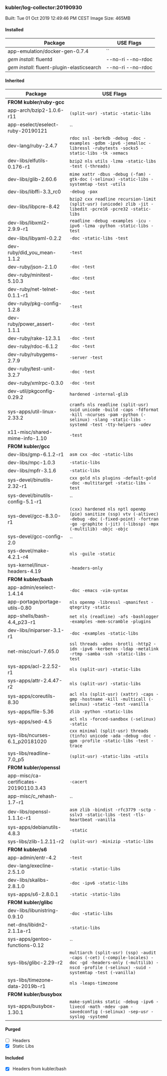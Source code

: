 ### kubler/log-collector:20190930

Built: Tue 01 Oct 2019 12:49:46 PM CEST
Image Size: 465MB

#### Installed
Package | USE Flags
--------|----------
app-emulation/docker-gen-0.7.4 | ``
*gem install*: fluentd | --no-ri --no-rdoc
*gem install*: fluent-plugin-elasticsearch | --no-ri --no-rdoc
#### Inherited
Package | USE Flags
--------|----------
**FROM kubler/ruby-gcc** |
app-arch/bzip2-1.0.6-r11 | `(split-usr) -static -static-libs`
app-eselect/eselect-ruby-20190121 | ``
dev-lang/ruby-2.4.7 | `rdoc ssl -berkdb -debug -doc -examples -gdbm -ipv6 -jemalloc -libressl -rubytests -socks5 -static-libs -tk -xemacs`
dev-libs/elfutils-0.176-r1 | `bzip2 nls utils -lzma -static-libs -test (-threads)`
dev-libs/glib-2.60.6 | `mime xattr -dbus -debug (-fam) -gtk-doc (-selinux) -static-libs -systemtap -test -utils`
dev-libs/libffi-3.3_rc0 | `-debug -pax`
dev-libs/libpcre-8.42 | `bzip2 cxx readline recursion-limit (split-usr) (unicode) zlib -jit -libedit -pcre16 -pcre32 -static-libs`
dev-libs/libxml2-2.9.9-r1 | `readline -debug -examples -icu -ipv6 -lzma -python -static-libs -test`
dev-libs/libyaml-0.2.2 | `-doc -static-libs -test`
dev-ruby/did_you_mean-1.1.2 | `-test`
dev-ruby/json-2.1.0 | `-doc -test`
dev-ruby/minitest-5.10.3 | `-doc -test`
dev-ruby/net-telnet-0.1.1-r1 | `-doc -test`
dev-ruby/pkg-config-1.2.8 | `-test`
dev-ruby/power_assert-1.1.1 | `-doc -test`
dev-ruby/rake-12.3.1 | `-doc -test`
dev-ruby/rdoc-6.1.2 | `-doc -test`
dev-ruby/rubygems-2.7.9 | `-server -test`
dev-ruby/test-unit-3.2.7 | `-doc -test`
dev-ruby/xmlrpc-0.3.0 | `-doc -test`
dev-util/pkgconfig-0.29.2 | `hardened -internal-glib`
sys-apps/util-linux-2.33.2 | `cramfs nls readline (split-usr) suid unicode -build -caps -fdformat -kill -ncurses -pam -python (-selinux) -slang -static-libs -systemd -test -tty-helpers -udev`
x11-misc/shared-mime-info-1.10 | `-test`
**FROM kubler/gcc** |
dev-libs/gmp-6.1.2-r1 | `asm cxx -doc -static-libs`
dev-libs/mpc-1.0.3 | `-static-libs`
dev-libs/mpfr-3.1.6 | `-static-libs`
sys-devel/binutils-2.32-r1 | `cxx gold nls plugins -default-gold -doc -multitarget -static-libs -test`
sys-devel/binutils-config-5.1-r1 | ``
sys-devel/gcc-8.3.0-r1 | `(cxx) hardened nls nptl openmp (pie) sanitize (ssp) vtv (-altivec) -debug -doc (-fixed-point) -fortran -go -graphite (-jit) (-libssp) -mpx (-multilib) -objc -objc`
sys-devel/gcc-config-2.0 | ``
sys-devel/make-4.2.1-r4 | `nls -guile -static`
sys-kernel/linux-headers-4.19 | `-headers-only`
**FROM kubler/bash** |
app-admin/eselect-1.4.14 | `-doc -emacs -vim-syntax`
app-portage/portage-utils-0.80 | `nls openmp -libressl -qmanifest -qtegrity -static`
app-shells/bash-4.4_p23-r1 | `net nls (readline) -afs -bashlogger -examples -mem-scramble -plugins`
dev-libs/iniparser-3.1-r1 | `-doc -examples -static-libs`
net-misc/curl-7.65.0 | `ssl threads -adns -brotli -http2 -idn -ipv6 -kerberos -ldap -metalink -rtmp -samba -ssh -static-libs -test`
sys-apps/acl-2.2.52-r1 | `nls (split-usr) -static-libs`
sys-apps/attr-2.4.47-r2 | `nls (split-usr) -static-libs`
sys-apps/coreutils-8.30 | `acl nls (split-usr) (xattr) -caps -gmp -hostname -kill -multicall (-selinux) -static -test -vanilla`
sys-apps/file-5.36 | `zlib -python -static-libs`
sys-apps/sed-4.5 | `acl nls -forced-sandbox (-selinux) -static`
sys-libs/ncurses-6.1_p20181020 | `cxx minimal (split-usr) threads (tinfo) unicode -ada -debug -doc -gpm -profile -static-libs -test -trace`
sys-libs/readline-7.0_p5 | `(split-usr) -static-libs -utils`
**FROM kubler/openssl** |
app-misc/ca-certificates-20190110.3.43 | `-cacert`
app-misc/c_rehash-1.7-r1 | ``
dev-libs/openssl-1.1.1c-r1 | `asm zlib -bindist -rfc3779 -sctp -sslv3 -static-libs -test -tls-heartbeat -vanilla`
sys-apps/debianutils-4.8.3 | `-static`
sys-libs/zlib-1.2.11-r2 | `(split-usr) -minizip -static-libs`
**FROM kubler/s6** |
app-admin/entr-4.2 | `-test`
dev-lang/execline-2.5.1.0 | `-static -static-libs`
dev-libs/skalibs-2.8.1.0 | `-doc -ipv6 -static-libs`
sys-apps/s6-2.8.0.1 | `-static -static-libs`
**FROM kubler/glibc** |
dev-libs/libunistring-0.9.10 | `-doc -static-libs`
net-dns/libidn2-2.1.1a-r1 | `-static-libs`
sys-apps/gentoo-functions-0.12 | ``
sys-libs/glibc-2.29-r2 | `multiarch (split-usr) (ssp) -audit -caps (-cet) (-compile-locales) -doc -gd -headers-only (-multilib) -nscd -profile (-selinux) -suid -systemtap -test (-vanilla)`
sys-libs/timezone-data-2019b-r1 | `nls -leaps-timezone`
**FROM kubler/busybox** |
sys-apps/busybox-1.30.1 | `make-symlinks static -debug -ipv6 -livecd -math -mdev -pam -savedconfig (-selinux) -sep-usr -syslog -systemd`
#### Purged
- [ ] Headers
- [x] Static Libs

#### Included
- [x] Headers from kubler/bash
